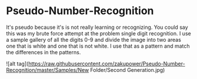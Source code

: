 # Pseudo-Number-Recognition

It's pseudo because it's is not really learning or recognizing.
You could say this was my brute force attempt at the problem single digit recognition.
I use a sample gallery of all the digits 0-9 and divide the image into  two areas one that is white
and one that is not white. I use that as a pattern and match the differences in the patterns.

![alt tag](https://raw.githubusercontent.com/zakupower/Pseudo-Number-Recognition/master/Samples/New Folder/Second Generation.jpg)
